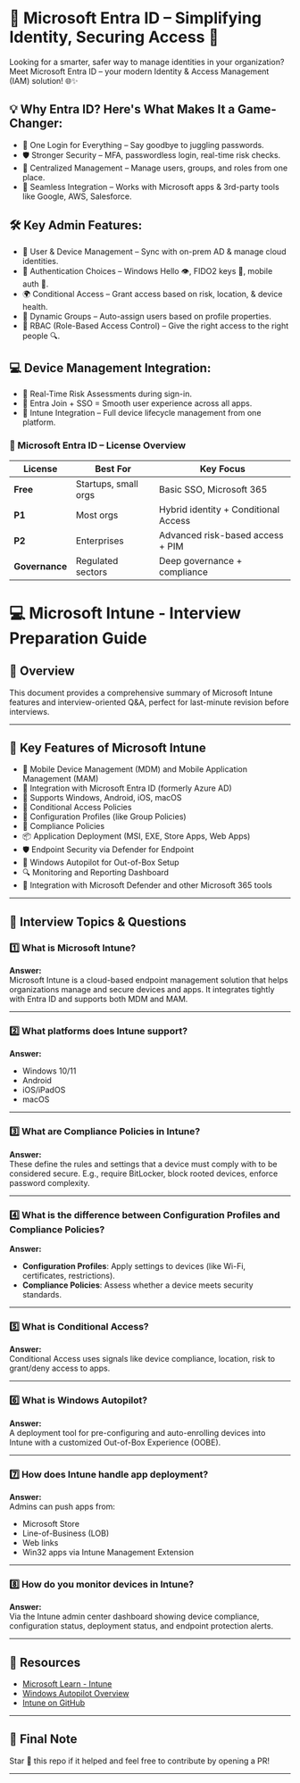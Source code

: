 # 🔐 Microsoft Entra ID – Simplifying Identity, Securing Access 🚀

Looking for a smarter, safer way to manage identities in your organization?  
Meet Microsoft Entra ID – your modern Identity & Access Management (IAM) solution! 🌐✨

## 💡 Why Entra ID? Here's What Makes It a Game-Changer:

- 🔑 One Login for Everything – Say goodbye to juggling passwords.
- 🛡️ Stronger Security – MFA, passwordless login, real-time risk checks.
- 🧠 Centralized Management – Manage users, groups, and roles from one place.
- 🔄 Seamless Integration – Works with Microsoft apps & 3rd-party tools like Google, AWS, Salesforce.

## 🛠️ Key Admin Features:

- 👥 User & Device Management – Sync with on-prem AD & manage cloud identities.
- 🔐 Authentication Choices – Windows Hello 👁️, FIDO2 keys 🔑, mobile auth 📱.
- 🌍 Conditional Access – Grant access based on risk, location, & device health.
- 🧩 Dynamic Groups – Auto-assign users based on profile properties.
- 🎯 RBAC (Role-Based Access Control) – Give the right access to the right people 🔍.

## 💻 Device Management Integration:

- 📲 Real-Time Risk Assessments during sign-in.
- 🔁 Entra Join + SSO = Smooth user experience across all apps.
- 🧰 Intune Integration – Full device lifecycle management from one platform.

### 🔐 Microsoft Entra ID – License Overview

| **License**   | **Best For**             | **Key Focus**                                 |
|---------------|--------------------------|------------------------------------------------|
| **Free**      | Startups, small orgs     | Basic SSO, Microsoft 365                      |
| **P1**        | Most orgs                | Hybrid identity + Conditional Access          |
| **P2**        | Enterprises              | Advanced risk-based access + PIM              |
| **Governance**| Regulated sectors        | Deep governance + compliance                  |

# 💻 Microsoft Intune - Interview Preparation Guide

## 📌 Overview
This document provides a comprehensive summary of Microsoft Intune features and interview-oriented Q&A, perfect for last-minute revision before interviews.

---

## 🚀 Key Features of Microsoft Intune

- 📱 Mobile Device Management (MDM) and Mobile Application Management (MAM)
- 🔐 Integration with Microsoft Entra ID (formerly Azure AD)
- 💼 Supports Windows, Android, iOS, macOS
- 🔁 Conditional Access Policies
- 🧰 Configuration Profiles (like Group Policies)
- 🦾 Compliance Policies
- 📦 Application Deployment (MSI, EXE, Store Apps, Web Apps)
- 🛡️ Endpoint Security via Defender for Endpoint
- 🔧 Windows Autopilot for Out-of-Box Setup
- 🔍 Monitoring and Reporting Dashboard
- 🔗 Integration with Microsoft Defender and other Microsoft 365 tools

---

## 🎯 Interview Topics & Questions

### 1️⃣ What is Microsoft Intune?
**Answer:**  
Microsoft Intune is a cloud-based endpoint management solution that helps organizations manage and secure devices and apps. It integrates tightly with Entra ID and supports both MDM and MAM.

---

### 2️⃣ What platforms does Intune support?
**Answer:**  
- Windows 10/11
- Android
- iOS/iPadOS
- macOS

---

### 3️⃣ What are Compliance Policies in Intune?
**Answer:**  
These define the rules and settings that a device must comply with to be considered secure. E.g., require BitLocker, block rooted devices, enforce password complexity.

---

### 4️⃣ What is the difference between Configuration Profiles and Compliance Policies?
**Answer:**  
- **Configuration Profiles**: Apply settings to devices (like Wi-Fi, certificates, restrictions).
- **Compliance Policies**: Assess whether a device meets security standards.

---

### 5️⃣ What is Conditional Access?
**Answer:**  
Conditional Access uses signals like device compliance, location, risk to grant/deny access to apps.

---

### 6️⃣ What is Windows Autopilot?
**Answer:**  
A deployment tool for pre-configuring and auto-enrolling devices into Intune with a customized Out-of-Box Experience (OOBE).

---

### 7️⃣ How does Intune handle app deployment?
**Answer:**  
Admins can push apps from:
- Microsoft Store
- Line-of-Business (LOB)
- Web links
- Win32 apps via Intune Management Extension

---

### 8️⃣ How do you monitor devices in Intune?
**Answer:**  
Via the Intune admin center dashboard showing device compliance, configuration status, deployment status, and endpoint protection alerts.

---

## 📘 Resources

- [Microsoft Learn - Intune](https://learn.microsoft.com/en-us/mem/intune/)
- [Windows Autopilot Overview](https://learn.microsoft.com/en-us/mem/autopilot/)
- [Intune on GitHub](https://github.com/Microsoft/Microsoft-Intune-Samples)

---

## 👏 Final Note
Star 🌟 this repo if it helped and feel free to contribute by opening a PR!

---



